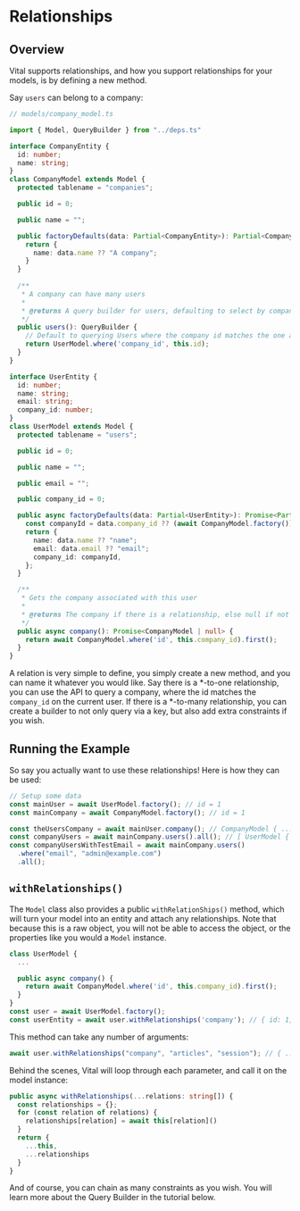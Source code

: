 # Relationships

## Overview

Vital supports relationships, and how you support relationships for your models,
is by defining a new method.

Say `users` can belong to a company:

```ts
// models/company_model.ts

import { Model, QueryBuilder } from "../deps.ts"

interface CompanyEntity {
  id: number;
  name: string;
}
class CompanyModel extends Model {
  protected tablename = "companies";

  public id = 0;

  public name = "";

  public factoryDefaults(data: Partial<CompanyEntity>): Partial<CompanyEntity> {
    return {
      name: data.name ?? "A company";
    }
  }
  
  /**
   * A company can have many users
   * 
   * @returns A query builder for users, defaulting to select by company id
   */
  public users(): QueryBuilder {
    // Default to querying Users where the company id matches the one against the current model
    return UserModel.where('company_id', this.id);
  } 
}

interface UserEntity {
  id: number;
  name: string;
  email: string;
  company_id: number;
}
class UserModel extends Model {
  protected tablename = "users";

  public id = 0;

  public name = "";

  public email = "";

  public company_id = 0;

  public async factoryDefaults(data: Partial<UserEntity>): Promise<Partial<UserEntity>> {
    const companyId = data.company_id ?? (await CompanyModel.factory()).id;
    return {
      name: data.name ?? "name";
      email: data.email ?? "email";
      company_id: companyId,
    };
  }

  /**
   * Gets the company associated with this user
   * 
   * @returns The company if there is a relationship, else null if not
   */
  public async company(): Promise<CompanyModel | null> {
    return await CompanyModel.where('id', this.company_id).first();
  }
}
```

A relation is very simple to define, you simply create a new method, and you can
name it whatever you would like. Say there is a *-to-one relationship, you can
use the API to query a company, where the id matches the `company_id` on the
current user. If there is a *-to-many relationship, you can create a builder to
not only query via a key, but also add extra constraints if you wish.

## Running the Example

So say you actually want to use these relationships! Here is how they can be
used:

```ts
// Setup some data
const mainUser = await UserModel.factory(); // id = 1
const mainCompany = await CompanyModel.factory(); // id = 1

const theUsersCompany = await mainUser.company(); // CompanyModel { ... }
const companyUsers = await mainCompany.users().all(); // [ UserModel { ... } ]
const companyUsersWithTestEmail = await mainCompany.users()
  .where("email", "admin@example.com")
  .all();
```

## `withRelationships()`

The `Model` class also provides a public `withRelationShips()` method, which
will turn your model into an entity and attach any relationships. Note that
because this is a raw object, you will not be able to access the object, or the
properties like you would a `Model` instance.

```ts
class UserModel {
  ...

  public async company() {
    return await CompanyModel.where('id', this.company_id).first();
  }
}
const user = await UserModel.factory();
const userEntity = await user.withRelationships('company'); // { id: 1, ..., company: { id: 1, ... } }
```

This method can take any number of arguments:

```ts
await user.withRelationships("company", "articles", "session"); // { ..., company: ..., session: ..., ... }
```

Behind the scenes, Vital will loop through each parameter, and call it on the
model instance:

```ts
public async withRelationships(...relations: string[]) {
  const relationships = {};
  for (const relation of relations) {
    relationships[relation] = await this[relation]()
  }
  return {
    ...this,
    ...relationships
  }
}
```

And of course, you can chain as many constraints as you wish. You will learn
more about the Query Builder in the tutorial below.

